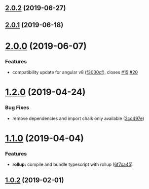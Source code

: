 ## [2.0.2](https://github.com/pascaliske/ngx-prerenderer/compare/v2.0.1...v2.0.2) (2019-06-27)



## [2.0.1](https://github.com/pascaliske/ngx-prerenderer/compare/v2.0.0...v2.0.1) (2019-06-18)



# [2.0.0](https://github.com/pascaliske/ngx-prerenderer/compare/v1.2.0...v2.0.0) (2019-06-07)


### Features

* compatibility update for angular v8 ([f3030cf](https://github.com/pascaliske/ngx-prerenderer/commit/f3030cf)), closes [#15](https://github.com/pascaliske/ngx-prerenderer/issues/15) [#20](https://github.com/pascaliske/ngx-prerenderer/issues/20)



# [1.2.0](https://github.com/pascaliske/ngx-prerenderer/compare/v1.1.0...v1.2.0) (2019-04-24)


### Bug Fixes

* remove dependencies and import chalk only available ([3cc497e](https://github.com/pascaliske/ngx-prerenderer/commit/3cc497e))



# [1.1.0](https://github.com/pascaliske/ngx-prerenderer/compare/v1.0.2...v1.1.0) (2019-04-04)


### Features

* **rollup:** compile and bundle typescript with rollup ([6f7ca45](https://github.com/pascaliske/ngx-prerenderer/commit/6f7ca45))



## [1.0.2](https://github.com/pascaliske/ngx-prerenderer/compare/v1.0.1...v1.0.2) (2019-02-01)




